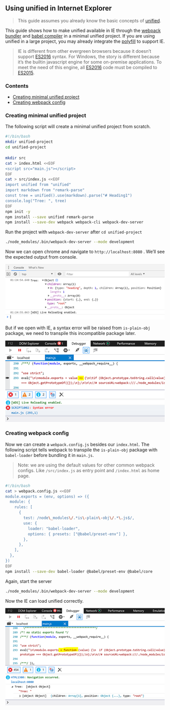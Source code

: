 ## Using unified in Internet Explorer

> This guide assumes you already know the basic concepts of
> [unified][using-unified].

This guide shows how to make unified available in IE through the
[webpack bundler][webpack] and [babel compiler][babel] in a minimal unified
project.  If you are using unified in a large project, you may already
integrate the [polyfill][polyfill] to support IE.

> IE is different from other evergreen browsers because it doesn’t support
> [ES2016][] syntax.  For Windows, the story is different because it’s the
> builtin javascript engine for some on-premise applications.
> To meet the need of this engine, all [ES2016][] code must be compiled
> to [ES2015][].

### Contents

*   [Creating minimal unified project](#creating-minimal-unified-project)
*   [Creating webpack config](#creating-webpack-config)

### Creating minimal unified project

The following script will create a minimal unified project from scratch.

```bash
#!/bin/bash
mkdir unified-project
cd unified-project

mkdir src
cat > index.html <<EOF
<script src="main.js"></script>
EOF
cat > src/index.js <<EOF
import unified from "unified"
import markdown from "remark-parse"
const tree = unified().use(markdown).parse("# Heading1")
console.log("Tree: ", tree)
EOF
npm init -y
npm install --save unified remark-parse
npm install --save-dev webpack webpack-cli webpack-dev-server
```

Run the project with `webpack-dev-server` after `cd unified-project`

```bash
./node_modules/.bin/webpack-dev-server --mode development
```

Now we can open chrome and navigate to `http://localhost:8080` .  We’ll see
the expected output from console.

![unified in chrome](./image/unified-in-ie-chrome.png)

But if we open with IE, a syntax error will be raised from `is-plain-obj`
package, we need to transpile this incompatible package later.

![unified in IE before transpile](./image/unified-in-ie-error.png)

### Creating webpack config

Now we can create a `webpack.config.js` besides our `index.html`.  The
following script tells webpack to transpile the `is-plain-obj` package with
`babel-loader` before bundling it in `main.js`.

> Note: we are using the default values for other common webpack configs.  Like
> `/src/index.js` as entry point and `/index.html` as home page.

```bash
#!/bin/bash
cat > webpack.config.js <<EOF
module.exports = (env, options) => ({
  module: {
    rules: [
      {
        test: /node\_modules\/.*is\-plain\-obj\/.*\.js$/,
        use: {
          loader: "babel-loader",
          options: { presets: ["@babel/preset-env"] },
        },
      },
    ],
  },
})
EOF
npm install --save-dev babel-loader @babel/preset-env @babel/core
```

Again, start the server

```bash
./node_modules/.bin/webpack-dev-server --mode development
```

Now the IE can load unified correctly.

![unified in IE after transpile](./image/unified-in-ie-success.png)

<!--Definitions-->

[using-unified]: /using-unified.html

[webpack]: https://webpack.js.org/

[babel]: https://babeljs.io/

[polyfill]: https://babeljs.io/docs/en/babel-polyfill

[es2016]: https://en.wikipedia.org/wiki/ECMAScript

[es2015]: https://en.wikipedia.org/wiki/ECMAScript
